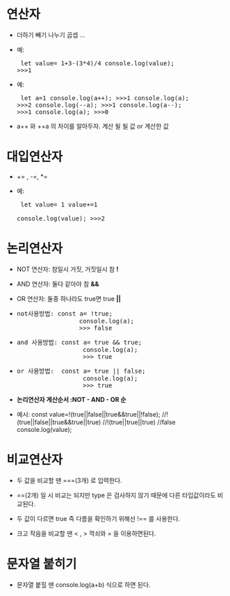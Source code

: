 # 연산자

- 더하기 빼기 나누기 곱셉 ...

- 예: <pre> let value= 1+3-(3*4)/4
            console.log(value);
            >>>1</pre>

- 예: <pre> let a=1
            console.log(a++);
            >>>1
            console.log(a);
            >>>2
            console.log(--a);
            >>>1
            console.log(a--);
            >>>1
            console.log(a);
            >>>0</pre>

- a++  와 ++a 의 차이를 알아두자. 계산 될 될 값 or 계산한 값

# 대입연산자

- += , -=, *=

- 예: <pre> let value= 1
            value+=1   
            console.log(value);
            >>>2</pre>

# 논리연산자

- NOT 연산자: 참일시 거짓, 거짓일시 참 <STRONG>!</STRONG>

- AND 연산자: 둘다 같아야 참  <STRONG>&&</STRONG>

- OR 연산자: 둘중 하나라도 true면 true <STRONG>||</STRONG>

- <pre>not사용방법: const a= !true;
                   console.log(a);
                   >>> false</pre>

- <pre>and 사용방법: const a= true && true;
                    console.log(a);
                    >>> true</pre>
        
- <pre>or 사용방법:  const a= true || false;
                    console.log(a);
                    >>> true</pre>

- <STRONG>논리연산자 계산순서 :NOT - AND - OR 순 </STRONG>

- 예시: const value=!(true||false||true&&true||!false);
        //!(true||false||true&&true||true)
        //!(true||true||true)
        //false
        console.log(value);

# 비교연산자

- 두 값을 비교할 땐 ===(3개) 로 입력한다.

- ==(2개) 일 시 비교는 되지만 type 은 검사하지 않기 때문에 다른 타입값이라도 비교된다.

- 두 값이 다르면 true 즉 다름을 확인하기 위해선 !== 를 사용한다.

- 크고 작음을 비교할 땐 < , > 꺽쇠와 = 을 이용하면된다.

 # 문자열 붙히기

 - 문자열 붙힐 땐 console.log(a+b) 식으로 하면 된다.